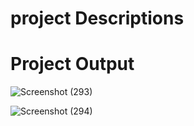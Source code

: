 # project Descriptions

# Project Output
![Screenshot (293)](https://github.com/user-attachments/assets/2e350407-7e0f-4031-bd4f-a63bed95942d)

![Screenshot (294)](https://github.com/user-attachments/assets/63357cde-6a4d-49ec-95b7-e18e8a9d3254)
